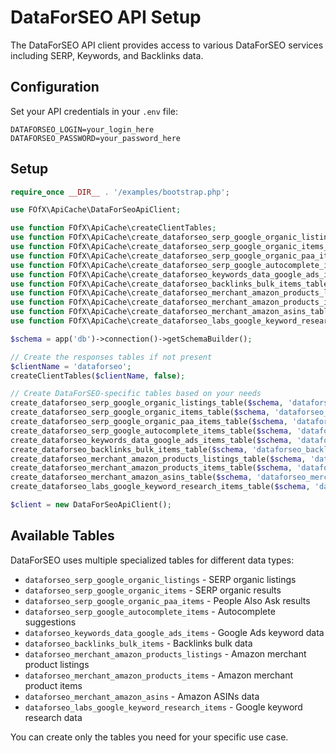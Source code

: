 # DataForSEO API Setup

The DataForSEO API client provides access to various DataForSEO services including SERP, Keywords, and Backlinks data.

## Configuration

Set your API credentials in your `.env` file:

```env
DATAFORSEO_LOGIN=your_login_here
DATAFORSEO_PASSWORD=your_password_here
```

## Setup

```php
require_once __DIR__ . '/examples/bootstrap.php';

use FOfX\ApiCache\DataForSeoApiClient;

use function FOfX\ApiCache\createClientTables;
use function FOfX\ApiCache\create_dataforseo_serp_google_organic_listings_table;
use function FOfX\ApiCache\create_dataforseo_serp_google_organic_items_table;
use function FOfX\ApiCache\create_dataforseo_serp_google_organic_paa_items_table;
use function FOfX\ApiCache\create_dataforseo_serp_google_autocomplete_items_table;
use function FOfX\ApiCache\create_dataforseo_keywords_data_google_ads_items_table;
use function FOfX\ApiCache\create_dataforseo_backlinks_bulk_items_table;
use function FOfX\ApiCache\create_dataforseo_merchant_amazon_products_listings_table;
use function FOfX\ApiCache\create_dataforseo_merchant_amazon_products_items_table;
use function FOfX\ApiCache\create_dataforseo_merchant_amazon_asins_table;
use function FOfX\ApiCache\create_dataforseo_labs_google_keyword_research_items_table;

$schema = app('db')->connection()->getSchemaBuilder();

// Create the responses tables if not present
$clientName = 'dataforseo';
createClientTables($clientName, false);

// Create DataForSEO-specific tables based on your needs
create_dataforseo_serp_google_organic_listings_table($schema, 'dataforseo_serp_google_organic_listings', false, false);
create_dataforseo_serp_google_organic_items_table($schema, 'dataforseo_serp_google_organic_items', false, false);
create_dataforseo_serp_google_organic_paa_items_table($schema, 'dataforseo_serp_google_organic_paa_items', false, false);
create_dataforseo_serp_google_autocomplete_items_table($schema, 'dataforseo_serp_google_autocomplete_items', false, false);
create_dataforseo_keywords_data_google_ads_items_table($schema, 'dataforseo_keywords_data_google_ads_items', false, false);
create_dataforseo_backlinks_bulk_items_table($schema, 'dataforseo_backlinks_bulk_items', false, false);
create_dataforseo_merchant_amazon_products_listings_table($schema, 'dataforseo_merchant_amazon_products_listings', false, false);
create_dataforseo_merchant_amazon_products_items_table($schema, 'dataforseo_merchant_amazon_products_items', false, false);
create_dataforseo_merchant_amazon_asins_table($schema, 'dataforseo_merchant_amazon_asins', false, false);
create_dataforseo_labs_google_keyword_research_items_table($schema, 'dataforseo_labs_google_keyword_research_items', false, false);

$client = new DataForSeoApiClient();
```

## Available Tables

DataForSEO uses multiple specialized tables for different data types:

- `dataforseo_serp_google_organic_listings` - SERP organic listings
- `dataforseo_serp_google_organic_items` - SERP organic results
- `dataforseo_serp_google_organic_paa_items` - People Also Ask results  
- `dataforseo_serp_google_autocomplete_items` - Autocomplete suggestions
- `dataforseo_keywords_data_google_ads_items` - Google Ads keyword data
- `dataforseo_backlinks_bulk_items` - Backlinks bulk data
- `dataforseo_merchant_amazon_products_listings` - Amazon merchant product listings
- `dataforseo_merchant_amazon_products_items` - Amazon merchant product items
- `dataforseo_merchant_amazon_asins` - Amazon ASINs data
- `dataforseo_labs_google_keyword_research_items` - Google keyword research data

You can create only the tables you need for your specific use case.